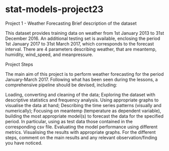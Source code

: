 # stat-models-project23

Project 1 - Weather Forecasting
Brief description of the dataset

This dataset provides training data on weather from 1st January 2013 to 31st December 2016. An additional testing set is available, enclosing the period 1st January 2017 to 31st March 2017, which corresponds to the forecast interval. There are 4 parameters describing weather, that are meantemp, humidity, wind_speed, and meanpressure.

Project Steps

The main aim of this project is to perform weather forecasting for the period January-March 2017. Following what has been seen during the lessons, a comprehensive pipeline should be devised, including:

Loading, converting and cleaning of the data;
Exploring the dataset with descriptive statistics and frequency analysis. Using appropriate graphs to visualise the data at hand;
Describing the time series patterns (visually and numerically);
Focusing on meantemp (temperature as dependent variable), building the most appropriate model(s) to forecast the data for the specified period. In particular, using as test data those contained in the corresponding csv file. Evaluating the model performance using different metrics. Visualising the results with appropriate graphs.
For the different steps, comment on the main results and any relevant observation/finding you have noticed.
